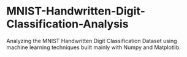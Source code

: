# MNIST-Handwritten-Digit-Classification-Analysis
Analyzing the MNIST Handwritten Digit Classification Dataset using machine learning techniques built mainly with Numpy and Matplotlib.
